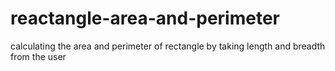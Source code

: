 # reactangle-area-and-perimeter
calculating the area and perimeter of rectangle by taking length and breadth from the user
